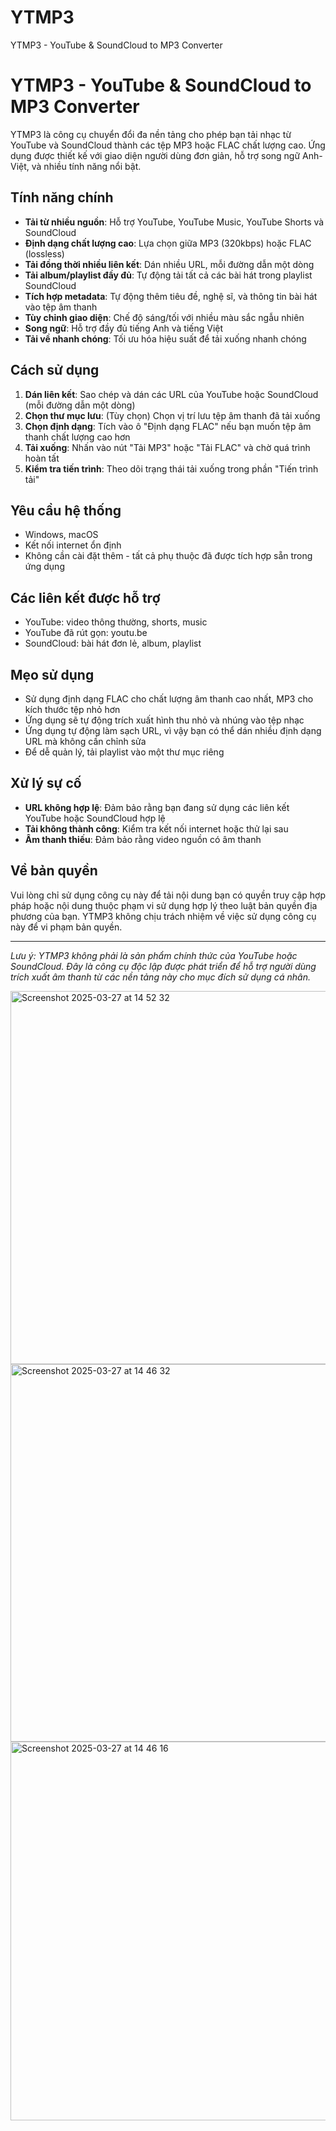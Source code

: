 # YTMP3
YTMP3 - YouTube &amp; SoundCloud to MP3 Converter
# YTMP3 - YouTube & SoundCloud to MP3 Converter

YTMP3 là công cụ chuyển đổi đa nền tảng cho phép bạn tải nhạc từ YouTube và SoundCloud thành các tệp MP3 hoặc FLAC chất lượng cao. Ứng dụng được thiết kế với giao diện người dùng đơn giản, hỗ trợ song ngữ Anh-Việt, và nhiều tính năng nổi bật.

## Tính năng chính

- **Tải từ nhiều nguồn**: Hỗ trợ YouTube, YouTube Music, YouTube Shorts và SoundCloud
- **Định dạng chất lượng cao**: Lựa chọn giữa MP3 (320kbps) hoặc FLAC (lossless)
- **Tải đồng thời nhiều liên kết**: Dán nhiều URL, mỗi đường dẫn một dòng
- **Tải album/playlist đầy đủ**: Tự động tải tất cả các bài hát trong playlist SoundCloud
- **Tích hợp metadata**: Tự động thêm tiêu đề, nghệ sĩ, và thông tin bài hát vào tệp âm thanh
- **Tùy chỉnh giao diện**: Chế độ sáng/tối với nhiều màu sắc ngẫu nhiên
- **Song ngữ**: Hỗ trợ đầy đủ tiếng Anh và tiếng Việt
- **Tải về nhanh chóng**: Tối ưu hóa hiệu suất để tải xuống nhanh chóng

## Cách sử dụng

1. **Dán liên kết**: Sao chép và dán các URL của YouTube hoặc SoundCloud (mỗi đường dẫn một dòng)
2. **Chọn thư mục lưu**: (Tùy chọn) Chọn vị trí lưu tệp âm thanh đã tải xuống
3. **Chọn định dạng**: Tích vào ô "Định dạng FLAC" nếu bạn muốn tệp âm thanh chất lượng cao hơn
4. **Tải xuống**: Nhấn vào nút "Tải MP3" hoặc "Tải FLAC" và chờ quá trình hoàn tất
5. **Kiểm tra tiến trình**: Theo dõi trạng thái tải xuống trong phần "Tiến trình tải"

## Yêu cầu hệ thống

- Windows, macOS 
- Kết nối internet ổn định
- Không cần cài đặt thêm - tất cả phụ thuộc đã được tích hợp sẵn trong ứng dụng

## Các liên kết được hỗ trợ

- YouTube: video thông thường, shorts, music
- YouTube đã rút gọn: youtu.be
- SoundCloud: bài hát đơn lẻ, album, playlist

## Mẹo sử dụng

- Sử dụng định dạng FLAC cho chất lượng âm thanh cao nhất, MP3 cho kích thước tệp nhỏ hơn
- Ứng dụng sẽ tự động trích xuất hình thu nhỏ và nhúng vào tệp nhạc
- Ứng dụng tự động làm sạch URL, vì vậy bạn có thể dán nhiều định dạng URL mà không cần chỉnh sửa
- Để dễ quản lý, tải playlist vào một thư mục riêng

## Xử lý sự cố

- **URL không hợp lệ**: Đảm bảo rằng bạn đang sử dụng các liên kết YouTube hoặc SoundCloud hợp lệ
- **Tải không thành công**: Kiểm tra kết nối internet hoặc thử lại sau
- **Âm thanh thiếu**: Đảm bảo rằng video nguồn có âm thanh

## Về bản quyền

Vui lòng chỉ sử dụng công cụ này để tải nội dung bạn có quyền truy cập hợp pháp hoặc nội dung thuộc phạm vi sử dụng hợp lý theo luật bản quyền địa phương của bạn. YTMP3 không chịu trách nhiệm về việc sử dụng công cụ này để vi phạm bản quyền.

---

*Lưu ý: YTMP3 không phải là sản phẩm chính thức của YouTube hoặc SoundCloud. Đây là công cụ độc lập được phát triển để hỗ trợ người dùng trích xuất âm thanh từ các nền tảng này cho mục đích sử dụng cá nhân.*


<img width="597" alt="Screenshot 2025-03-27 at 14 52 32" src="https://github.com/user-attachments/assets/2b33e85c-34f4-4f7b-8afd-a0a720025d4b" />
<img width="604" alt="Screenshot 2025-03-27 at 14 46 32" src="https://github.com/user-attachments/assets/2777b688-5f96-4c59-8618-d56d4103043a" />
<img width="606" alt="Screenshot 2025-03-27 at 14 46 16" src="https://github.com/user-attachments/assets/0f4ea651-f65f-44e1-8500-c64d291a0459" />
